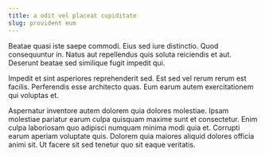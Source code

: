 ```yaml
---
title: a odit vel placeat cupiditate
slug: provident eum
---
```


Beatae quasi iste saepe commodi. Eius sed iure distinctio. Quod consequuntur in. Natus aut repellendus quis soluta reiciendis et aut. Deserunt beatae sed similique fugit impedit qui.

Impedit et sint asperiores reprehenderit sed. Est sed vel rerum rerum est facilis. Perferendis esse architecto quas. Eum earum autem exercitationem qui voluptas et.

Aspernatur inventore autem dolorem quia dolores molestiae. Ipsam molestiae pariatur earum culpa quisquam maxime sunt et consectetur. Enim culpa laboriosam quo adipisci numquam minima modi quia et. Corrupti earum aperiam voluptate quis. Dolorem quia maiores aliquid dolores officia animi sit. Ut facere sit sed tenetur quo sit eaque veritatis.
